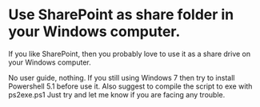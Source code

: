 # Use SharePoint as share folder in your Windows computer.

If you like SharePoint, then you probably love to use it as a share drive on your Windows computer.

No user guide, nothing.  If you still using Windows 7 then try to install Powershell 5.1 before use it.  Also suggest to compile the script to exe with ps2exe.ps1
Just try and let me know if you are facing any trouble.

